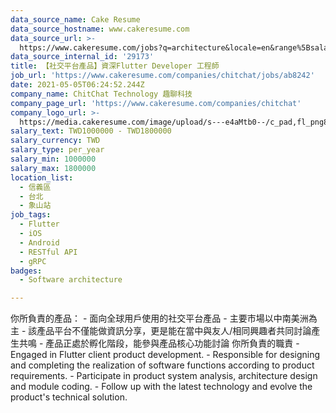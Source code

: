 ```yaml
---
data_source_name: Cake Resume
data_source_hostname: www.cakeresume.com
data_source_url: >-
  https://www.cakeresume.com/jobs?q=architecture&locale=en&range%5Bsalary_range%5D%5Bmin%5D=1000000&page=4
data_source_internal_id: '29173'
title: 【社交平台產品】資深Flutter Developer 工程師
job_url: 'https://www.cakeresume.com/companies/chitchat/jobs/ab8242'
date: 2021-05-05T06:24:52.244Z
company_name: ChitChat Technology 趣聊科技
company_page_url: 'https://www.cakeresume.com/companies/chitchat'
company_logo_url: >-
  https://media.cakeresume.com/image/upload/s---e4aMtb0--/c_pad,fl_png8,h_200,w_200/v1611041288/fmycuy3b1z20x0t45qxd.png
salary_text: TWD1000000 - TWD1800000
salary_currency: TWD
salary_type: per_year
salary_min: 1000000
salary_max: 1800000
location_list:
  - 信義區
  - 台北
  - 象山站
job_tags:
  - Flutter
  - iOS
  - Android
  - RESTful API
  - gRPC
badges:
  - Software architecture

---
```


你所負責的產品： - 面向全球用戶使用的社交平台產品 - 主要市場以中南美洲為主 - 該產品平台不僅能做資訊分享，更是能在當中與友人/相同興趣者共同討論產生共鳴 - 產品正處於孵化階段，能參與產品核心功能討論 你所負責的職責 - Engaged in Flutter client product development. - Responsible for designing and completing the realization of software functions according to product requirements. - Participate in product system analysis, architecture design and module coding. - Follow up with the latest technology and evolve the product's technical solution.